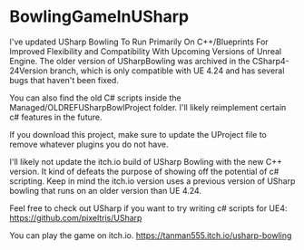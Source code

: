 # BowlingGameInUSharp
I've updated USharp Bowling To Run Primarily On C++/Blueprints For Improved Flexibility and
Compatibility With Upcoming Versions of Unreal Engine. The older version of USharpBowling was
archived in the CSharp4-24Version branch, which is only compatible with UE 4.24 and has several bugs
that haven't been fixed.

You can also find the old C# scripts inside the Managed/OLDREFUSharpBowlProject folder. I'll likely reimplement
certain c# features in the future.

If you download this project, make sure to update the UProject file to remove whatever plugins you do not have.

I'll likely not update the itch.io build of USharp Bowling with the new C++ version. It kind of defeats the purpose
of showing off the potential of c# scripting. Keep in mind the itch.io version uses a previous version of 
USharp bowling that runs on an older version than UE 4.24.

Feel free to check out USharp if you want to try writing c# scripts for UE4: https://github.com/pixeltris/USharp

You can play the game on itch.io.
https://tanman555.itch.io/usharp-bowling
